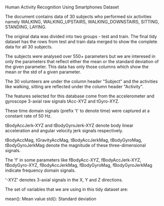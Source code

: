 Human Activity Recognition Using Smartphones Dataset

The document contains data of 30 subjects who performed six activities namely WALKING, WALKING_UPSTAIRS, WALKING_DOWNSTAIRS, SITTING, STANDING, LAYING.

The original data was divided into two groups - test and train. The final tidy dataset has the rows from test and train data merged to show the complete data for all 30 subjects.

The subjects were analysed over 550+ parameters but we are interesed in only the parameters that reflect either the mean or the standard deviation of the given parameter.
This data has only those columns which show the mean or the std of a given parameter. 

The 30 volunteers are under the column header "Subject" and the activities like walking, sitting are reflected under the column header "Activity".

The features selected for this database come from the accelerometer and gyroscope 3-axial raw signals tAcc-XYZ and tGyro-XYZ. 

These time domain signals (prefix 't' to denote time) were captured at a constant rate of 50 Hz.

tBodyAccJerk-XYZ and tBodyGyroJerk-XYZ denote body linear acceleration and angular velocity jerk signals respectively.

tBodyAccMag, tGravityAccMag, tBodyAccJerkMag, tBodyGyroMag, tBodyGyroJerkMag denote the magnitude of these three-dimensional signals.

The 'f' in some parameters like fBodyAcc-XYZ, fBodyAccJerk-XYZ, fBodyGyro-XYZ, fBodyAccJerkMag, fBodyGyroMag, fBodyGyroJerkMag indicate frequency domain signals. 

'-XYZ' denotes 3-axial signals in the X, Y and Z directions.

The set of variables that we are using in this tidy dataset are: 

mean(): Mean value
std(): Standard deviation
